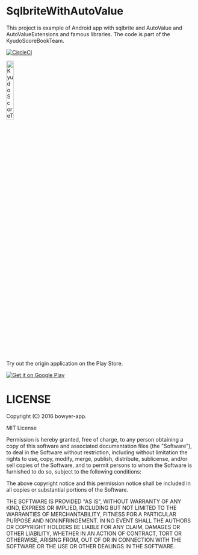 # SqlbriteWithAutoValue
This project is example of Android app with sqlbrite and AutoValue and AutoValueExtensions and famous libraries.
The code is part of the KyudoScoreBookTeam.


[![CircleCI](https://circleci.com/gh/bowyer-app/PlayerManage/tree/develop.svg?style=svg)](https://circleci.com/gh/bowyer-app/PlayerManage/tree/develop)

<a href="https://github.com/bowyer-app/PlayerManage/blob/fix/readme/img/origin.png" target="_blank"><img src="https://github.com/bowyer-app/PlayerManage/blob/fix/readme/img/origin.png" alt="KyudoScoreTeam" width="20%;"></a>

Try out the origin application on the Play Store.

<a href="https://play.google.com/store/apps/details?id=com.bowyer.app.android.kyudoscoreteam"><img src="https://camo.githubusercontent.com/730d972dce52515184aadf5a23c1154f65d2a61a/687474703a2f2f7777772e616e64726f69642e636f6d2f696d616765732f6272616e642f6765745f69745f6f6e5f706c61795f6c6f676f5f6c617267652e706e67" alt="Get it on Google Play" data-canonical-src="http://www.android.com/images/brand/get_it_on_play_logo_large.png" style="max-width:100%;"></a>

# LICENSE
Copyright (C) 2016 bowyer-app.

MIT License

Permission is hereby granted, free of charge, to any person obtaining a copy of this software and associated documentation files (the "Software"), to deal in the Software without restriction, including without limitation the rights to use, copy, modify, merge, publish, distribute, sublicense, and/or sell copies of the Software, and to permit persons to whom the Software is furnished to do so, subject to the following conditions:

The above copyright notice and this permission notice shall be included in all copies or substantial portions of the Software.

THE SOFTWARE IS PROVIDED "AS IS", WITHOUT WARRANTY OF ANY KIND, EXPRESS OR IMPLIED, INCLUDING BUT NOT LIMITED TO THE WARRANTIES OF MERCHANTABILITY, FITNESS FOR A PARTICULAR PURPOSE AND NONINFRINGEMENT. IN NO EVENT SHALL THE AUTHORS OR COPYRIGHT HOLDERS BE LIABLE FOR ANY CLAIM, DAMAGES OR OTHER LIABILITY, WHETHER IN AN ACTION OF CONTRACT, TORT OR OTHERWISE, ARISING FROM, OUT OF OR IN CONNECTION WITH THE SOFTWARE OR THE USE OR OTHER DEALINGS IN THE SOFTWARE.
